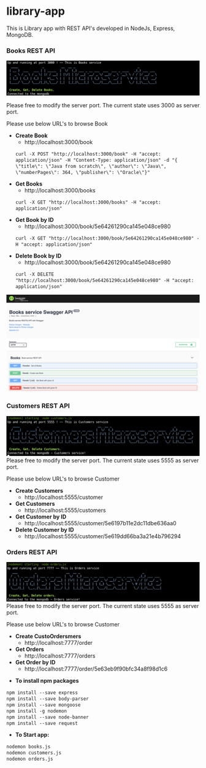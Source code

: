 # library-app
This is Library app with REST API's developed in NodeJs, Express, MongoDB.

### Books REST API
![Alt text](Books-Banner.png "Books")

Please free to modify the server port. The current state uses 3000 as server port.

Please use below URL's to browse Book

* **Create Book**
    - http://localhost:3000/book
    ```
    curl -X POST "http://localhost:3000/book" -H "accept: application/json" -H "Content-Type: application/json" -d "{ \"title\": \"Java from scratch\", \"author\": \"Java\", \"numberPages\": 364, \"publisher\": \"Oracle\"}"
    ```
* **Get Books**
    - http://localhost:3000/books
    ```
    curl -X GET "http://localhost:3000/books" -H "accept: application/json"
    ```
* **Get Book by ID**
    - http://localhost:3000/book/5e64261290ca145e048ce980
    ```
    curl -X GET "http://localhost:3000/book/5e64261290ca145e048ce980" -H "accept: application/json"
    ```
* **Delete Book by ID**
    - http://localhost:3000/book/5e64261290ca145e048ce980
    ```
    curl -X DELETE "http://localhost:3000/book/5e64261290ca145e048ce980" -H "accept: application/json"
    ```
![Alt text](Books-service-Swagger-API.png "Books-service-Swagger-API")

### Customers REST API
![Alt text](Customers-Banner.png "Customers")
Please free to modify the server port. The current state uses 5555 as server port.

Please use below URL's to browse Customer

* **Create Customers**
    - http://localhost:5555/customer
* **Get Customers**
    - http://localhost:5555/customers
* **Get Customer by ID**
    - http://localhost:5555/customer/5e6197b11e2dc11dbe636aa0
* **Delete Customer by ID**
    - http://localhost:5555/customer/5e619dd66ba3a21e4b796294

### Orders REST API
![Alt text](Orders-Banner.png "Orders")
Please free to modify the server port. The current state uses 5555 as server port.

Please use below URL's to browse Customer

* **Create CustoOrdersmers**
    - http://localhost:7777/order
* **Get Orders**
    - http://localhost:7777/orders
* **Get Order by ID**
    - http://localhost:7777/order/5e63eb9f90bfc34a8f98d1c6

- **To install npm packages**
```
npm install --save express
npm install --save body-parser
npm install --save mongoose
npm install -g nodemon
npm install --save node-banner
npm install --save request
```
- **To Start app:**
```
nodemon books.js
nodemon customers.js
nodemon orders.js
```